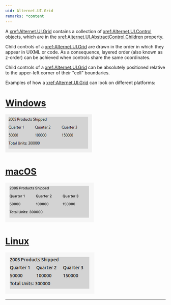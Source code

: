 ```yaml
---
uid: Alternet.UI.Grid
remarks: *content
---
```

A <xref:Alternet.UI.Grid> contains a collection of <xref:Alternet.UI.Control> objects, which are in the <xref:Alternet.UI.AbstractControl.Children> property.

Child controls of a <xref:Alternet.UI.Grid> are drawn in the order in which they appear in UIXML or code. As a consequence, layered order (also known as z-order) can be achieved when controls share the same coordinates.

Child controls of a <xref:Alternet.UI.Grid> can be absolutely positioned relative to the upper-left corner of their "cell" boundaries.

Examples of how a <xref:Alternet.UI.Grid> can look on different platforms:

# [Windows](#tab/screenshot-windows)
![Grid on Windows](images/grid-windows.png)
# [macOS](#tab/screenshot-macos)
![Grid on macOS](images/grid-macos.png)
# [Linux](#tab/screenshot-linux)
![Grid on Linux](images/grid-linux.png)
***